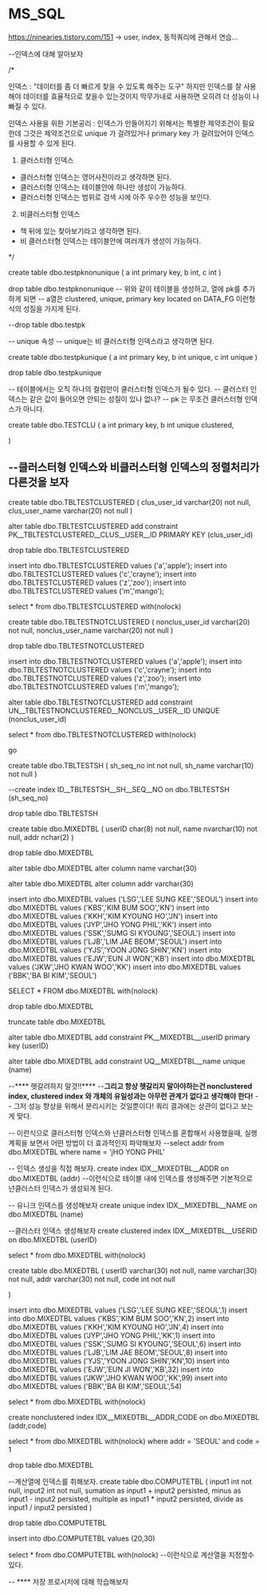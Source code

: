 # MS_SQL





https://ninearies.tistory.com/151 -> user, index, 동적쿼리에 관해서 연습...





--인덱스에 대해 알아보자


/*

인덱스 : "데이터를 좀 더 빠르게 찾을 수 있도록 해주는 도구"
하지만 인덱스를 잘 사용해야 데이터를 효율적으로 찾을수 있는것이지 막무가내로 사용하면 오히려 더 성능이
나빠질 수 있다.

인덱스 사용을 위한 기본공리 : 인덱스가 만들어지기 위해서는 특별한 제약조건이 필요한데
그것은 제약조건으로 unique 가 걸려있거나 primary key 가 걸려있어야 인덱스를 사용할 수 있게 된다.


1. 클러스터형 인덱스
- 클러스터형 인덱스는 영어사전이라고 생각하면 된다.
- 클러스터형 인덱스는 테이블안에 하나만 생성이 가능하다.
- 클러스터형 인덱스는 범위로 검색 시에 아주 우수한 성능을 보인다.



2. 비클러스터형 인덱스
- 책 뒤에 있는 찾아보기라고 생각하면 된다.
- 비 클러스터형 인덱스는 테이블안에 여러개가 생성이 가능하다.




*/




create table dbo.testpknonunique
(
	a int primary key,
	b int,
	c int
)

drop table dbo.testpknonunique
-- 위와 같이 테이블을 생성하고, 열에 pk를 추가하게 되면 
-- a열은 clustered, unique, primary key located on DATA_FG 이런형식의 성질을 가지게 된다.

--drop table dbo.testpk


-- unique 속성
-- unique는 비 클러스터형 인덱스라고 생각하면 된다.

create table dbo.testpkunique
(
	a int primary key,
	b int unique,
	c int unique 
)

drop table dbo.testpkunique

-- 테이블에서는 오직 하나의 컬럼만이 클러스터형 인덱스가 될수 있다.
-- 클러스터 인덱스는 같은 값이 들어오면 안되는 성질이 있나 없나?
-- pk 는 무조건 클러스터형 인덱스가 아니다.

      
create table dbo.TESTCLU 
(
	a int primary key,
	b int unique clustered,

)



--클러스터형 인덱스와 비클러스터형 인덱스의 정렬처리가 다른것을 보자
-- 
create table dbo.TBLTESTCLUSTERED (
	clus_user_id varchar(20) not null,
	clus_user_name varchar(20) not null
)

alter table dbo.TBLTESTCLUSTERED
	add constraint PK__TBLTESTCLUSTERED__CLUS__USER__ID PRIMARY KEY (clus_user_id)

drop table dbo.TBLTESTCLUSTERED

insert into dbo.TBLTESTCLUSTERED values ('a','apple');
insert into dbo.TBLTESTCLUSTERED values ('c','crayne');
insert into dbo.TBLTESTCLUSTERED values ('z','zoo');
insert into dbo.TBLTESTCLUSTERED values ('m','mango');

select * from dbo.TBLTESTCLUSTERED with(nolock) 

create table dbo.TBLTESTNOTCLUSTERED (
	nonclus_user_id varchar(20) not null,
	nonclus_user_name varchar(20) not null
)



drop table dbo.TBLTESTNOTCLUSTERED

insert into dbo.TBLTESTNOTCLUSTERED values ('a','apple');
insert into dbo.TBLTESTNOTCLUSTERED values ('c','crayne');
insert into dbo.TBLTESTNOTCLUSTERED values ('z','zoo');
insert into dbo.TBLTESTNOTCLUSTERED values ('m','mango');


alter table dbo.TBLTESTNOTCLUSTERED
	add constraint UN__TBLTESTNONCLUSTERED__NONCLUS__USER__ID UNIQUE (nonclus_user_id)
   
select * from dbo.TBLTESTNOTCLUSTERED with(nolock)



go



create table dbo.TBLTESTSH
(
	sh_seq_no int not null,
	sh_name varchar(10) not null
)

--create index ID__TBLTESTSH__SH__SEQ__NO on dbo.TBLTESTSH (sh_seq_no)


drop table dbo.TBLTESTSH


create table dbo.MIXEDTBL
(
	userID char(8) not null,
	name nvarchar(10) not null,
	addr nchar(2)
)

drop table dbo.MIXEDTBL

alter table dbo.MIXEDTBL alter column name varchar(30)

alter table dbo.MIXEDTBL alter column addr varchar(30)


insert into dbo.MIXEDTBL values ('LSG','LEE SUNG KEE','SEOUL')
insert into dbo.MIXEDTBL values ('KBS','KIM BUM SOO','KN')
insert into dbo.MIXEDTBL values ('KKH','KIM KYOUNG HO','JN')
insert into dbo.MIXEDTBL values ('JYP','JHO YONG PHIL','KK')
insert into dbo.MIXEDTBL values ('SSK','SUMG SI KYOUNG','SEOUL')
insert into dbo.MIXEDTBL values ('LJB','LIM JAE BEOM','SEOUL')
insert into dbo.MIXEDTBL values ('YJS','YOON JONG SHIN','KN')
insert into dbo.MIXEDTBL values ('EJW','EUN JI WON','KB')
insert into dbo.MIXEDTBL values ('JKW','JHO KWAN WOO','KK')
insert into dbo.MIXEDTBL values ('BBK','BA BI KIM','SEOUL')

SELECT * FROM dbo.MIXEDTBL with(nolock)

drop table dbo.MIXEDTBL

truncate table dbo.MIXEDTBL

alter table dbo.MIXEDTBL add constraint PK__MIXEDTBL__userID primary key (userID)

alter table dbo.MIXEDTBL add constraint UQ__MIXEDTBL__name unique (name)

--**** 헷갈려하지 말것!!****
--**그리고 항상 헷갈리지 말아야하는건 nonclustered index, clustered index 와 개체의 유일성과는 아무런 관계가 없다고 생각해야 한다!**
-- 그저 성능 향상을 위해서 분리시키는 것일뿐이다! 쿼리 결과에는 상관이 없다고 보는게 맞다.

-- 이런식으로 클러스터형 인덱스와 넌클러스터형 인덱스를 혼합해서 사용했을때, 실행계획을 보면서 어떤 방법이 더 효과적인지 파악해보자 
--select addr from dbo.MIXEDTBL where name = 'jHO YONG PHIL'

-- 인덱스 생성을 직접 해보자.
create index IDX__MIXEDTBL__ADDR on dbo.MIXEDTBL (addr)
--이런식으로 테이블 내에 인덱스를 생성해주면 기본적으로 넌클러스터 인덱스가 생성되게 된다.

-- 유니크 인덱스를 생성해보자
create unique index IDX__MIXEDTBL__NAME on dbo.MIXEDTBL (name)

--클러스터 인덱스 생성해보자
create clustered index IDX__MIXEDTBL__USERID on dbo.MIXEDTBL (userID)

select * from dbo.MIXEDTBL with(nolock)


create table dbo.MIXEDTBL
(
	userID varchar(30) not null,
	name varchar(30) not null,
	addr varchar(30) not null,
	code int not null

)

insert into dbo.MIXEDTBL values ('LSG','LEE SUNG KEE','SEOUL',1)
insert into dbo.MIXEDTBL values ('KBS','KIM BUM SOO','KN',2)
insert into dbo.MIXEDTBL values ('KKH','KIM KYOUNG HO','JN',4)
insert into dbo.MIXEDTBL values ('JYP','JHO YONG PHIL','KK',1)
insert into dbo.MIXEDTBL values ('SSK','SUMG SI KYOUNG','SEOUL',6)
insert into dbo.MIXEDTBL values ('LJB','LIM JAE BEOM','SEOUL',8)
insert into dbo.MIXEDTBL values ('YJS','YOON JONG SHIN','KN',10)
insert into dbo.MIXEDTBL values ('EJW','EUN JI WON','KB',32)
insert into dbo.MIXEDTBL values ('JKW','JHO KWAN WOO','KK',99)
insert into dbo.MIXEDTBL values ('BBK','BA BI KIM','SEOUL',54)

select * from dbo.MIXEDTBL with(nolock)


create nonclustered index IDX__MIXEDTBL__ADDR_CODE on dbo.MIXEDTBL (addr,code) 


select * from dbo.MIXEDTBL with(nolock) where addr = 'SEOUL' and code = 1

drop table dbo.MIXEDTBL


--계산열에 인덱스를 취해보자.
create table dbo.COMPUTETBL
(
	input1 int not null,
	input2 int not null,
	sumation as input1 + input2 persisted,
	minus as input1 - input2 persisted,
	multiple as input1 * input2 persisted,
	divide as input1 / input2 persisted 
)

drop table dbo.COMPUTETBL

insert into dbo.COMPUTETBL values (20,30)

select * from dbo.COMPUTETBL with(nolock)
--이런식으로 계산열을 지정할수 있다.

-- **** 저장 프로시저에 대해 학습해보자



